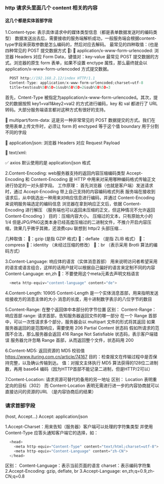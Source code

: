 ### http 请求头里面几个 content 相关的内容

#### 这几个都是实体首部字段
1.Content-type: 表示具体请求中的媒体类型信息（都是表单数据发送时的编码类型）
  数据发送出去后，需要接收的服务端解析成功，一般服务端会根据content-type字段来获取参数是怎么编码的，然后对应去解码。
  最常见的四种取值：(也是四种常见的 POST 提交数据方式 🌿)
  🙋 application/x-www-form-urlencoded:
  浏览器 Headers 对应 Form Data，键值对：key-value
  最常见 POST 提交数据的方式。浏览器的原生 form 表单，如果不设置 enctype 属性，那么最终就会以 application/x-www-form-urlencoded 方式提交数据。
  ```js
    POST http://192.168.2.12/index HTTP/1.1 
    Content-Type: application/x-www-form-urlencoded;charset=utf-8 
    title=test&sub%5B%5D=1&sub%5B%5D=2&sub%5B%5D=3 
  ```
  首先，Cntent-Type 被指定为application/x-www-form-urlencoded。其次，提交的数据按照 key1=val1&key2=val2 的方式进行编码，key 和 val 都进行了 URL 转码。大部分服务端语言都对这种方式有很好的支持。

  🙋 multipart/form-data:
  这是另一种非常常见的 POST 数据提交的方式。我们在使用表单上传文件时，必须让 form 的 enctyped 等于这个值
  boundary 用于分割不同的字段

  🙋 application/json:
     浏览器 Headers 对应 Request Payload

  🙋 text/xml:

  ✅ axios 默认使用的是 application/json 格式

2.Content-Encoding: web服务器支持的返回内容压缩编码类型
  Accept-Encoding 和 Content-Encoding 是 HTTP 中用来对采用哪种编码格式传输正文进行协定的一对头部字段。
  工作原理：
  首先浏览器（也就是客户端）发送请求时，通过 Accept-Encoding 带上自己支持的内容编码格式列表
  服务端在接收到请求后，从中挑选出一种用来对响应信息进行编码，并通过 Content-Encoding 来说明服务端选定的编码信息
  浏览器在拿到响应正文后，依据 Content-Encoding 进行解压
  （服务端也可以返回未压缩的正文，但这种情况不允许返回 Content-Encoding ）
  目的：压缩内容大小。
  压缩过的文本，只有原始大小的 1/4
  但是JPG/PNG这类本身已经高度压缩过的二进制文件，不推介开启内容压缩，效果几乎微乎其微，还浪费cpu
  联想到 http/2 头部压缩...

  几种取值：
  🙋：gzip (是指 GZIP 格式)
  🙋：deflate （是指 ZLIB 格式）
  🙋：compress
  🙋：identity （未经过压缩的修改）
  🙋：br （表示采用 Brotli 算法的编码方式）

3.Content-Language: 响应体的语言（实体消息首部）
  用来说明访问者希望采用的语言或语言组合，这样的话用户就可以根据自己偏好的语言来定制不同的内容
  Content-Language: en,zh
  🌿：不要使用这个meta元素去声明文档语言
  ```js
    <meta http-equiv="content-language" content="de">
  ```

4.Content-Length: 10905
  Content-Length 是一个实体消息首部，用来指明发送给接收方的消息主体的大小
  消息的长度，用十进制数字表示的八位字节的数目

5.Content-Range: 在整个返回体中本部分的字节位置
  区别：
  Content-Range：响应首部
  range: 请求首部，告知服务器返回文件的哪一部分
  在一个  Range 首部中，可以一次性请求多个部分，服务器会以 multipart 文件的形式将其返回
  如果服务器返回的是范围响应，需要使用 206 Partial Content 状态码
  假如所请求的范围不合法，那么服务器会返回  416 Range Not Satisfiable 状态码，表示客户端错误
  服务器允许忽略  Range  首部，从而返回整个文件，状态码用 200 

6.Content-MD5: 返回资源的 MD5 校验值
  https://www.ituring.com.cn/article/74167
  目的：检查报文在传输过程中是否保持完整，以及确认传输到达。
  值：对报文主体执行 MD5 算法获得的128位二进制数，再用 base64 编码（因为HTTP首部不能记录二进制，但是HTTP/2可以）

7.Content-Location: 请求资源可替代的备用的另一地址
  区别：
  Location 表明重定向的目标（302）
  而 Content-Location 表明无需进行进一步的内容协商就可以直接访问的资源的URL （是内容协商后的结果）

### 请求首部字段
(host, Accept...)
Accept: application/json

1.Accept-Charset：用来告知（服务器）客户端可以处理的字符集类型
  并使用Content-Type 应答头通知客户端它的选择，如：
  ```js
    <head>
      <meta http-equiv="Content-Type" content="text/html;charset=utf-8"> 
      <meta http-equiv="Content-Language" content="zh-CN">
    </head>
  ```
  区别：
  Content-Language：表示当前页面的语言
  charset：表示编码字符集
2.Accept-Encoding: gzip, deflate, br
3.Accept-Language: en,zh;q=0.9,zh-CN;q=0.8



